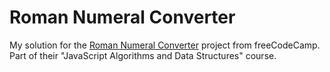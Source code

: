 # Roman Numeral Converter

My solution for the [Roman Numeral Converter](https://www.freecodecamp.org/learn/javascript-algorithms-and-data-structures/javascript-algorithms-and-data-structures-projects/roman-numeral-converter) project from freeCodeCamp.
Part of their "JavaScript Algorithms and Data Structures" course.